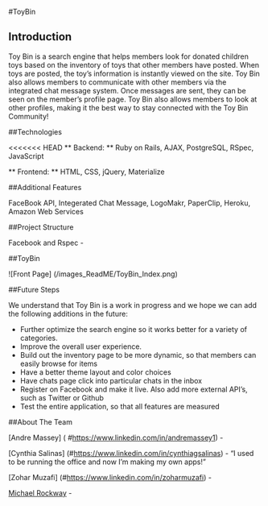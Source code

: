 
#ToyBin

## Introduction

Toy Bin is a search engine that helps members look for donated children toys based on the inventory of toys that other members have posted. When toys are posted, the toy’s information is instantly viewed on the site. Toy Bin also allows members to communicate with other members via the integrated chat message system. Once messages are sent, they can be seen on the member’s profile page. Toy Bin also allows members to look at other profiles, making it the best way to stay connected with the Toy Bin Community! 

##Technologies

<<<<<<< HEAD
** Backend: ** Ruby on Rails, AJAX, PostgreSQL, RSpec, JavaScript

** Frontend: ** HTML, CSS, jQuery, Materialize

##Additional Features 

FaceBook API, Integerated Chat Message, LogoMakr, PaperClip, Heroku, Amazon Web Services 


##Project Structure

Facebook and Rspec - 


##ToyBin 

![Front Page]
(/images_ReadME/ToyBin_Index.png)


##Future Steps

We understand that Toy Bin is a work in progress and we hope we can add the following additions in the future: 

*	Further optimize the search engine so it works better for a variety of categories. 
*	Improve the overall user experience. 
*	Build out the inventory page to be more dynamic, so that members can easily browse for items
*	Have a better theme layout and color choices
*	Have chats page click into particular chats in the inbox
*	Register on Facebook and make it live. Also add more external API’s, such as Twitter or Github 
*	Test the entire application, so that all features are measured


##About The Team 

[Andre Massey] ( #https://www.linkedin.com/in/andremassey1) - 

[Cynthia Salinas] (#https://www.linkedin.com/in/cynthiagsalinas) - “I used to be running the office and now I’m making my own apps!”

[Zohar Muzafi] (#https://www.linkedin.com/in/zoharmuzafi) - 
	
[Michael Rockway](#https://www.linkedin.com/in/mrockway) - 

